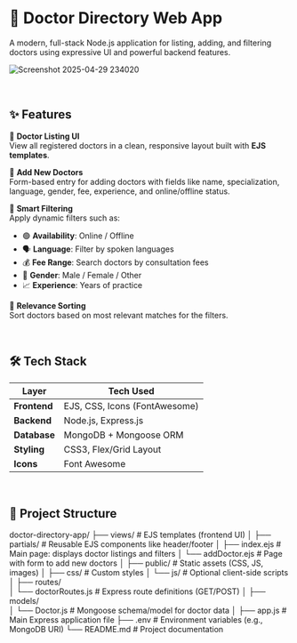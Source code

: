 # 🏥 Doctor Directory Web App

A modern, full-stack Node.js application for listing, adding, and filtering doctors using expressive UI and powerful backend features.

![Screenshot 2025-04-29 234020](https://github.com/user-attachments/assets/8aec08cc-e1b7-453f-a854-b445096554f0)

<br>

## ✨ Features

🔹 **Doctor Listing UI**  
View all registered doctors in a clean, responsive layout built with **EJS templates**.

🔹 **Add New Doctors**  
Form-based entry for adding doctors with fields like name, specialization, language, gender, fee, experience, and online/offline status.

🔹 **Smart Filtering**  
Apply dynamic filters such as:
- 🟢 **Availability**: Online / Offline  
- 🗣️ **Language**: Filter by spoken languages  
- 💰 **Fee Range**: Search doctors by consultation fees  
- 🚻 **Gender**: Male / Female / Other  
- 📈 **Experience**: Years of practice

🔹 **Relevance Sorting**  
Sort doctors based on most relevant matches for the filters.

<br>

## 🛠️ Tech Stack

| Layer       | Tech Used                         |
|-------------|-----------------------------------|
| **Frontend**| EJS, CSS, Icons (FontAwesome)     |
| **Backend** | Node.js, Express.js               |
| **Database**| MongoDB + Mongoose ORM            |
| **Styling** | CSS3, Flex/Grid Layout            |
| **Icons**   | Font Awesome                      |

<br>

## 📂 Project Structure

doctor-directory-app/
├── views/                  # EJS templates (frontend UI)
│   ├── partials/           # Reusable EJS components like header/footer
│   ├── index.ejs           # Main page: displays doctor listings and filters
│   └── addDoctor.ejs       # Page with form to add new doctors
│
├── public/                 # Static assets (CSS, JS, images)
│   ├── css/                # Custom styles
│   └── js/                 # Optional client-side scripts
│
├── routes/                 
│   └── doctorRoutes.js     # Express route definitions (GET/POST)
│
├── models/                 
│   └── Doctor.js           # Mongoose schema/model for doctor data
│
├── app.js                  # Main Express application file
├── .env                    # Environment variables (e.g., MongoDB URI)
└── README.md               # Project documentation
